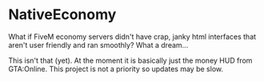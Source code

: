 # NativeEconomy
What if FiveM economy servers didn't have crap, janky html interfaces that aren't user friendly and ran smoothly? What a dream...

This isn't that (yet). At the moment it is basically just the money HUD from GTA:Online. This project is not a priority so updates may be slow.

